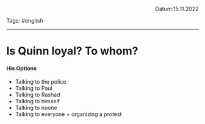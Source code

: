 <p align="right">Datum:15.11.2022</p>

Tags: #english 

---
# Is Quinn loyal? To whom?
#### His Options
- Talking to the police
- Talking to Paul
- Talking to Rashad
- Talking to himself
- Talking to noone
- Talking to everyone + organizing a protest